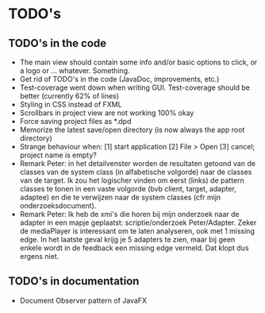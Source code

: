 # TODO's

## TODO's in the code
* The main view should contain some info and/or basic options to click, or a logo or ... whatever. Something.
* Get rid of TODO's in the code (JavaDoc, improvements, etc.)
* Test-coverage went down when writing GUI. Test-coverage should be better (currently 62% of lines)
* Styling in CSS instead of FXML
* Scrollbars in project view are not working 100% okay
* Force saving project files as *.dpd
* Memorize the latest save/open directory (is now always the app root directory)
* Strange behaviour when: [1] start application [2] File > Open [3] cancel; project name is empty?
* Remark Peter: in het detailvenster worden de resultaten getoond van de classes van de system class 
  (in alfabetische volgorde) naar de classes van de target. Ik zou het logischer vinden om eerst (links) 
  de pattern classes te tonen in een vaste volgorde (bvb client, target, adapter, adaptee) en die te 
  verwijzen naar de system classes (cfr mijn onderzoeksdocument).
* Remark Peter: Ik heb de xmi's die horen bij mijn onderzoek naar de adapter in een mapje geplaatst: 
  scriptie/onderzoek Peter/Adapter. Zeker de mediaPlayer is interessant om te laten analyseren, ook met 
  1 missing edge. In het laatste geval krijg je 5 adapters te zien, maar bij geen enkele wordt in de 
  feedback een missing edge vermeld. Dat klopt dus ergens niet.

## TODO's in documentation 
* Document Observer pattern of JavaFX
